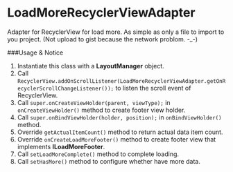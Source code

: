 # LoadMoreRecyclerViewAdapter
Adapter for RecyclerView for load more. As simple as only a file to import to you project. (Not upload to gist because the network problom. -_-)

###Usage & Notice

1. Instantiate this class with a **LayoutManager** object.
2. Call ``RecyclerView.addOnScrollListener(LoadMoreRecyclerViewAdapter.getOnRecyclerScrollChangeListener());`` to listen the scroll event of RecyclerView.
3. Call ``super.onCreateViewHolder(parent, viewType);`` in ``onCreateViewHolder()`` method to create footer view holder.
4. Call ``super.onBindViewHolder(holder, position);`` in ``onBindViewHolder()`` method.
5. Override ``getActualItemCount()`` method to return actual data item count.
6. Override ``onCreateLoadMoreFooter()`` method to create footer view that implements **ILoadMoreFooter**.
7. Call ``setLoadMoreComplete()`` method to complete loading.
8. Call ``setHasMore()`` method to configure whether have more data.
